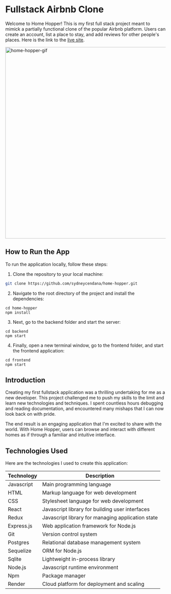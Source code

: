 # Fullstack Airbnb Clone

Welcome to Home Hopper! This is my first full stack project meant to mimick a partially functional clone of the popular Airbnb platform. Users can create an account, list a place to stay, and add reviews for other people's places. Here is the link to the [live site](https://home-hopper.onrender.com/).

<img src="https://github.com/sydneycendana/home-hopper/assets/103895652/76818234-5502-424c-a91a-b6f60190e3da" alt="home-hopper-gif" width="600" />

## How to Run the App

To run the application locally, follow these steps:

1. Clone the repository to your local machine:

```bash
git clone https://github.com/sydneycendana/home-hopper.git
```

2. Navigate to the root directory of the project and install the dependencies:
```
cd home-hopper
npm install
```

3. Next, go to the backend folder and start the server:
```
cd backend
npm start
```

4. Finally, open a new terminal window, go to the frontend folder, and start the frontend application:
```
cd frontend
npm start
```

## Introduction

Creating my first fullstack application was a thrilling undertaking for me as a new developer. This project challenged me to push my skills to the limit and learn new technologies and techniques. I spent countless hours debugging and reading documentation, and encountered many mishaps that I can now look back on with pride.

The end result is an engaging application that I'm excited to share with the world. With Home Hopper, users can browse and interact with different homes as if through a familiar and intuitive interface.
## Technologies Used

Here are the technologies I used to create this application:

| Technology | Description                                          |
| ---------- | ---------------------------------------------------- |
| Javascript | Main programming language                            |
| HTML       | Markup language for web development                  |
| CSS        | Stylesheet language for web development              |
| React      | Javascript library for building user interfaces      |
| Redux      | Javascript library for managing application state    |
| Express.js | Web application framework for Node.js                |
| Git        | Version control system                                |
| Postgres   | Relational database management system                |
| Sequelize  | ORM for Node.js                                      |
| Sqlite     | Lightweight in-process library                        |
| Node.js    | Javascript runtime environment                       |
| Npm        | Package manager                                      |
| Render     | Cloud platform for deployment and scaling            |

